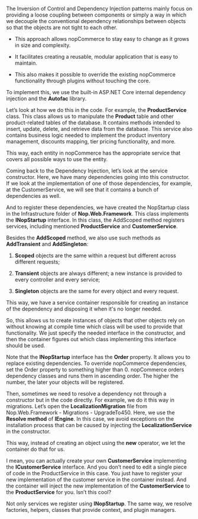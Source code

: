 The Inversion of Control and Dependency Injection patterns mainly focus on providing a loose coupling between components or simply a way in which we decouple the conventional dependency relationships between objects so that the objects are not tight to each other.



- This approach allows nopCommerce to stay easy to change as it grows in size and complexity. 

- It facilitates creating a reusable, modular application that is easy to maintain. 

- This also makes it possible to override the existing nopCommerce functionality through plugins without touching the core.

To implement this, we use the built-in ASP.NET Core internal dependency injection and the **Autofac** library.

Let’s look at how we do this in the code. For example, the **ProductService** class. This class allows us to manipulate the **Product** table and other product-related tables of the database. It contains methods intended to insert, update, delete, and retrieve data from the database. This service also contains business logic needed to implement the product inventory management, discounts mapping, tier pricing functionality, and more.

This way, each entity in nopCommerce has the appropriate service that covers all possible ways to use the entity.

Coming back to the Dependency Injection, let’s look at the service constructor. Here, we have many dependencies going into this constructor. If we look at the implementation of one of those dependencies, for example, at the CustomerService, we will see that it contains a bunch of dependencies as well.

And to register these dependencies, we have created the NopStartup class in the Infrastructure folder of **Nop.Web.Framework**. This class implements the **INopStartup** interface. In this class, the AddScoped method registers services, including mentioned **ProductService** and **CustomerService**. 

Besides the **AddScoped** method, we also use such methods as **AddTransient** and **AddSingleton**:

1. **Scoped** objects are the same within a request but different across different requests;

2. **Transient** objects are always different; a new instance is provided to every controller and every service;

3. **Singleton** objects are the same for every object and every request.

This way, we have a service container responsible for creating an instance of the dependency and disposing it when it's no longer needed.

So, this allows us to create instances of objects that other objects rely on without knowing at compile time which class will be used to provide that functionality. We just specify the needed interface in the constructor, and then the container figures out which class implementing this interface should be used.

Note that the **INopStartup** interface has the **Order** property. It allows you to replace existing dependencies. To override nopCommerce dependencies, set the Order property to something higher than 0. nopCommerce orders dependency classes and runs them in ascending order. The higher the number, the later your objects will be registered.

Then, sometimes we need to resolve a dependency not through a constructor but in the code directly. For example, we do it this way in migrations. Let’s open the **LocalizationMigration** file from Nop.Web.Framework - Migrations - UpgradeTo450. Here, we use the **Resolve method** of **IEngine**. In this case, we avoid exceptions on the installation process that can be caused by injecting the **LocalizationService** in the constructor.

This way, instead of creating an object using the **new** operator, we let the container do that for us.

I mean, you can actually create your own **CustomerService** implementing the **ICustomerService** interface. And you don’t need to edit a single piece of code in the ProductService in this case. You just have to register your new implementation of the customer service in the container instead. And the container will inject the new implementation of the **CustomerService** to the **ProductService** for you. Isn’t this cool?

Not only services we register using **INopStartup**. The same way, we resolve factories, helpers, classes that provide context, and plugin managers.
